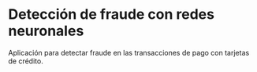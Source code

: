 # Detección de fraude con redes neuronales

Aplicación para detectar fraude en las transacciones de pago con tarjetas de crédito.
